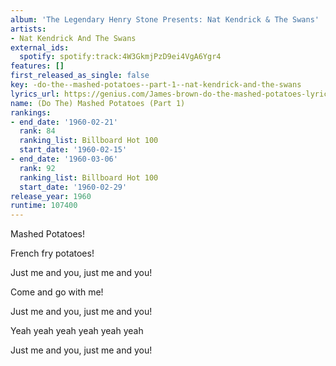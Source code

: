 ```yaml
---
album: 'The Legendary Henry Stone Presents: Nat Kendrick & The Swans'
artists:
- Nat Kendrick And The Swans
external_ids:
  spotify: spotify:track:4W3GkmjPzD9ei4VgA6Ygr4
features: []
first_released_as_single: false
key: -do-the--mashed-potatoes--part-1--nat-kendrick-and-the-swans
lyrics_url: https://genius.com/James-brown-do-the-mashed-potatoes-lyrics
name: (Do The) Mashed Potatoes (Part 1)
rankings:
- end_date: '1960-02-21'
  rank: 84
  ranking_list: Billboard Hot 100
  start_date: '1960-02-15'
- end_date: '1960-03-06'
  rank: 92
  ranking_list: Billboard Hot 100
  start_date: '1960-02-29'
release_year: 1960
runtime: 107400
---
```

Mashed Potatoes!

French fry potatoes!

Just me and you, just me and you!

Come and go with me!

Just me and you, just me and you!

Yeah yeah yeah yeah yeah yeah

Just me and you, just me and you!
